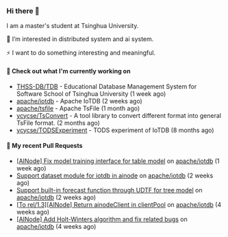 ### Hi there 👋
I am a master's student at Tsinghua University.

🌱 I’m interested in distributed system and ai system.

⚡ I want to do something interesting and meaningful.

#### 🤖 Check out what I'm currently working on

- [THSS-DB/TDB](https://github.com/THSS-DB/TDB) - Educational Database Management System for Software School of Tsinghua University (1 week ago)
- [apache/iotdb](https://github.com/apache/iotdb) - Apache IoTDB (2 weeks ago)
- [apache/tsfile](https://github.com/apache/tsfile) - Apache TsFile (1 month ago)
- [ycycse/TsConvert](https://github.com/ycycse/TsConvert) - A tool library to convert different format into general TsFile format. (2 months ago)
- [ycycse/TODSExperiment](https://github.com/ycycse/TODSExperiment) - TODS experiment of IoTDB (8 months ago)

#### 🔨 My recent Pull Requests

- [[AINode] Fix model training interface for table model](https://github.com/apache/iotdb/pull/15708) on [apache/iotdb](https://github.com/apache/iotdb) (1 week ago)
- [Support dataset module for iotdb in ainode](https://github.com/apache/iotdb/pull/15686) on [apache/iotdb](https://github.com/apache/iotdb) (2 weeks ago)
- [Support built-in forecast function through UDTF for tree model](https://github.com/apache/iotdb/pull/15682) on [apache/iotdb](https://github.com/apache/iotdb) (2 weeks ago)
- [[To rel/1.3][AINode] Return ainodeClient in clientPool](https://github.com/apache/iotdb/pull/15585) on [apache/iotdb](https://github.com/apache/iotdb) (4 weeks ago)
- [[AINode] Add Holt-Winters algorithm and fix related bugs](https://github.com/apache/iotdb/pull/15584) on [apache/iotdb](https://github.com/apache/iotdb) (4 weeks ago)


